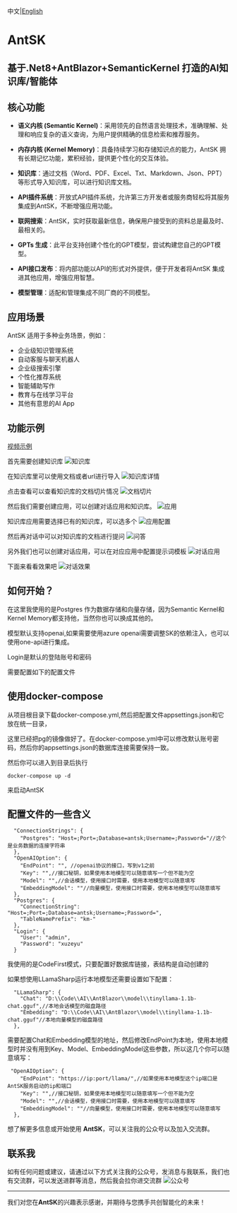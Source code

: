 中文|[English](https://github.com/xuzeyu91/AntSK/blob/main/README.en.md)
# AntSK
## 基于.Net8+AntBlazor+SemanticKernel 打造的AI知识库/智能体

## 核心功能

- **语义内核 (Semantic Kernel)**：采用领先的自然语言处理技术，准确理解、处理和响应复杂的语义查询，为用户提供精确的信息检索和推荐服务。

- **内存内核 (Kernel Memory)**：具备持续学习和存储知识点的能力，AntSK 拥有长期记忆功能，累积经验，提供更个性化的交互体验。

- **知识库**：通过文档（Word、PDF、Excel、Txt、Markdown、Json、PPT）等形式导入知识库，可以进行知识库文档。

- **API插件系统**：开放式API插件系统，允许第三方开发者或服务商轻松将其服务集成到AntSK，不断增强应用功能。

- **联网搜索**：AntSK，实时获取最新信息，确保用户接受到的资料总是最及时、最相关的。

- **GPTs 生成**：此平台支持创建个性化的GPT模型，尝试构建您自己的GPT模型。

- **API接口发布**：将内部功能以API的形式对外提供，便于开发者将AntSK 集成进其他应用，增强应用智慧。

- **模型管理**：适配和管理集成不同厂商的不同模型。

## 应用场景

AntSK 适用于多种业务场景，例如：
- 企业级知识管理系统
- 自动客服与聊天机器人
- 企业级搜索引擎
- 个性化推荐系统
- 智能辅助写作
- 教育与在线学习平台
- 其他有意思的AI App

## 功能示例

[视频示例](https://www.bilibili.com/video/BV1zH4y1h7Y9/)

首先需要创建知识库
![知识库](https://github.com/xuzeyu91/AntSK/blob/main/images/%E7%9F%A5%E8%AF%86%E5%BA%93.png)

在知识库里可以使用文档或者url进行导入
![知识库详情](https://github.com/xuzeyu91/AntSK/blob/main/images/%E7%9F%A5%E8%AF%86%E5%BA%93%E8%AF%A6%E6%83%85.png)

点击查看可以查看知识库的文档切片情况
![文档切片](https://github.com/xuzeyu91/AntSK/blob/main/images/%E6%96%87%E6%A1%A3%E5%88%87%E7%89%87.png)

然后我们需要创建应用，可以创建对话应用和知识库。
![应用](https://github.com/xuzeyu91/AntSK/blob/main/images/%E5%BA%94%E7%94%A8.png)

知识库应用需要选择已有的知识库，可以选多个
![应用配置](https://github.com/xuzeyu91/AntSK/blob/main/images/%E5%BA%94%E7%94%A8%E9%85%8D%E7%BD%AE.png)

然后再对话中可以对知识库的文档进行提问
![问答](https://github.com/xuzeyu91/AntSK/blob/main/images/%E9%97%AE%E7%AD%94.png)

另外我们也可以创建对话应用，可以在对应应用中配置提示词模板
![对话应用](https://github.com/xuzeyu91/AntSK/blob/main/images/%E7%AE%80%E5%8D%95%E5%AF%B9%E8%AF%9D.png)

下面来看看效果吧
![对话效果](https://github.com/xuzeyu91/AntSK/blob/main/images/%E5%AF%B9%E8%AF%9D%E6%95%88%E6%9E%9C.png)

## 如何开始？

在这里我使用的是Postgres 作为数据存储和向量存储，因为Semantic Kernel和Kernel Memory都支持他，当然你也可以换成其他的。

模型默认支持openai,如果需要使用azure openai需要调整SK的依赖注入，也可以使用one-api进行集成。

Login是默认的登陆账号和密码

需要配置如下的配置文件

## 使用docker-compose 

从项目根目录下载docker-compose.yml,然后把配置文件appsettings.json和它放在统一目录，

这里已经把pg的镜像做好了。在docker-compose.yml中可以修改默认账号密码，然后你的appsettings.json的数据库连接需要保持一致。

然后你可以进入到目录后执行
```
docker-compose up -d
```
来启动AntSK


## 配置文件的一些含义
```
  "ConnectionStrings": {
    "Postgres": "Host=;Port=;Database=antsk;Username=;Password="//这个是业务数据的连接字符串
  },
  "OpenAIOption": {
    "EndPoint": "", //openai协议的接口，写到v1之前
    "Key": "",//接口秘钥，如果使用本地模型可以随意填写一个但不能为空
    "Model": "",//会话模型，使用接口时需要，使用本地模型可以随意填写
    "EmbeddingModel": ""//向量模型，使用接口时需要，使用本地模型可以随意填写
  },
  "Postgres": {
    "ConnectionString": "Host=;Port=;Database=antsk;Username=;Password=",
    "TableNamePrefix": "km-"
  },
  "Login": {
    "User": "admin",
    "Password": "xuzeyu"
  }
```
我使用的是CodeFirst模式，只要配置好数据库链接，表结构是自动创建的

如果想使用LLamaSharp运行本地模型还需要设置如下配置：
```
  "LLamaSharp": {
    "Chat": "D:\\Code\\AI\\AntBlazor\\model\\tinyllama-1.1b-chat.gguf",//本地会话模型的磁盘路径
    "Embedding": "D:\\Code\\AI\\AntBlazor\\model\\tinyllama-1.1b-chat.gguf"//本地向量模型的磁盘路径
  },
```

需要配置Chat和Embedding模型的地址，然后修改EndPoint为本地，使用本地模型时并没有用到Key、Model、EmbeddingModel这些参数，所以这几个你可以随意填写：
```
 "OpenAIOption": {
    "EndPoint": "https://ip:port/llama/",//如果使用本地模型这个ip端口是AntSK服务启动的ip和端口
    "Key": "",//接口秘钥，如果使用本地模型可以随意填写一个但不能为空
    "Model": "",//会话模型，使用接口时需要，使用本地模型可以随意填写
    "EmbeddingModel": ""//向量模型，使用接口时需要，使用本地模型可以随意填写
  },
```


想了解更多信息或开始使用 **AntSK**，可以关注我的公众号以及加入交流群。

## 联系我
如有任何问题或建议，请通过以下方式关注我的公众号，发消息与我联系，我们也有交流群，可以发送进群等消息，然后我会拉你进交流群
![公众号](https://github.com/xuzeyu91/Avalonia-Assistant/blob/main/img/gzh.jpg)

---

我们对您在**AntSK**的兴趣表示感谢，并期待与您携手共创智能化的未来！
